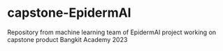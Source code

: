 # capstone-EpidermAI
Repository from machine learning team of EpidermAI project working on capstone product Bangkit Academy 2023
